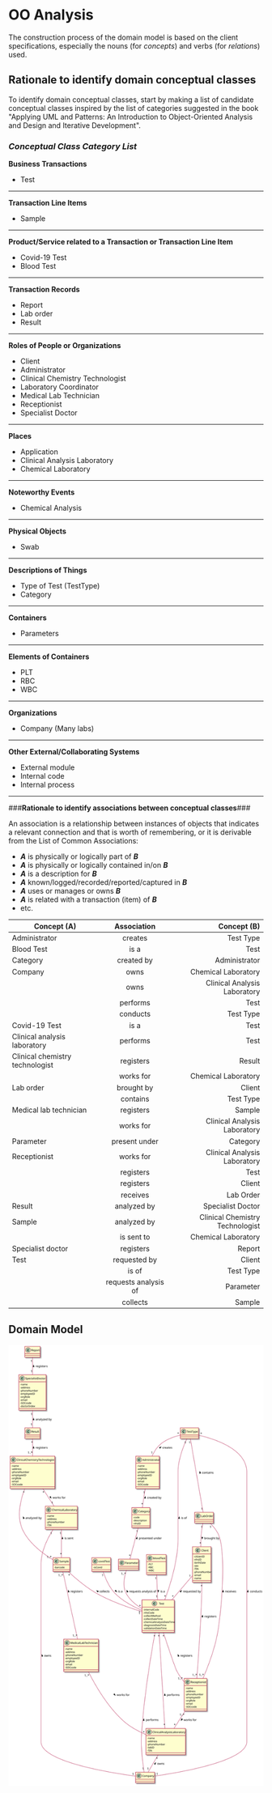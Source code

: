 # OO Analysis #

The construction process of the domain model is based on the client specifications, especially the nouns (for _concepts_) and verbs (for _relations_) used. 

## Rationale to identify domain conceptual classes ##
To identify domain conceptual classes, start by making a list of candidate conceptual classes inspired by the list of categories suggested in the book "Applying UML and Patterns: An Introduction to Object-Oriented Analysis and Design and Iterative Development". 


### _Conceptual Class Category List_ ###

**Business Transactions**

* Test

---

**Transaction Line Items**

* Sample

---

**Product/Service related to a Transaction or Transaction Line Item**

*  Covid-19 Test 
*  Blood Test 

---


**Transaction Records**

*  Report
*  Lab order
*  Result

---


**Roles of People or Organizations**

* Client
* Administrator
* Clinical Chemistry Technologist
* Laboratory Coordinator
* Medical Lab Technician
* Receptionist
* Specialist Doctor

---

**Places**

*  Application
*  Clinical Analysis Laboratory
*  Chemical Laboratory 

---

**Noteworthy Events**

* Chemical Analysis

---


**Physical Objects**

* Swab 

---


**Descriptions of Things**

*  Type of Test (TestType)
*  Category


---


**Containers**

*  Parameters

---


**Elements of Containers**

*  PLT 
*  RBC 
*  WBC

---


**Organizations**

* Company (Many labs)


---

**Other External/Collaborating Systems**

*  External module
*  Internal code
*  Internal process 


---


###**Rationale to identify associations between conceptual classes**###

An association is a relationship between instances of objects that indicates a relevant connection and that is worth of remembering, or it is derivable from the List of Common Associations: 

+ **_A_** is physically or logically part of **_B_**
+ **_A_** is physically or logically contained in/on **_B_**
+ **_A_** is a description for **_B_**
+ **_A_** known/logged/recorded/reported/captured in **_B_**
+ **_A_** uses or manages or owns **_B_**
+ **_A_** is related with a transaction (item) of **_B_**
+ etc.

| Concept (A) 		|  Association   	|  Concept (B) |
|----------	   		|:-------------:		|------:       |
| Administrator | creates | Test Type |
| Blood Test  	| is a    	| Test  |
| Category | created by | Administrator |
| Company | owns | Chemical Laboratory |
|         | owns | Clinical Analysis Laboratory |
|         | performs | Test |
|         | conducts | Test Type |
| Covid-19 Test  	| is a    	| Test  |
| Clinical analysis laboratory | performs | Test |
| Clinical chemistry technologist | registers | Result |
| 								  | works for | Chemical Laboratory |
| Lab order | brought by | Client |
|           | contains | Test Type |
| Medical lab technician | registers | Sample |
|   					 | works for | Clinical Analysis Laboratory |
| Parameter | present under | Category |
| Receptionist | works for | Clinical Analysis Laboratory |
| 			   | registers | Test |
|  			   | registers | Client |
|  			   | receives | Lab Order |
| Result | analyzed by | Specialist Doctor |
| Sample | analyzed by | Clinical Chemistry Technologist |
| 		 | is sent to | Chemical Laboratory |
| Specialist doctor | registers | Report |
| Test | requested by | Client |
|  	   | is of | Test Type |
|      | requests analysis of | Parameter |
|      | collects | Sample |

## Domain Model

![DM.svg](DM.svg)